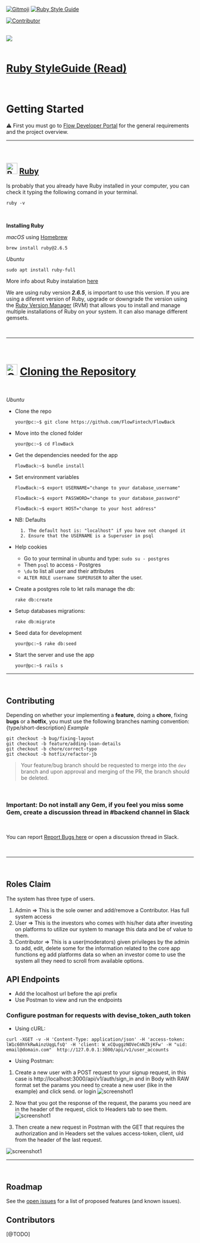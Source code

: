 [![Gitmoji](https://img.shields.io/badge/gitmoji-%20😜%20😍-FFDD67.svg)](https://gitmoji.dev) [![Ruby Style Guide](https://img.shields.io/badge/code_style-rubocop-brightgreen.svg)](https://github.com/rubocop-hq/rubocop)

[![Contributor][contributor-shield]][contributor-url]

<br>

<img src="./docs/flow-header.svg">

<br>

<br>

# [Ruby StyleGuide (Read)](docs/StyleGuide-Ruby.adoc)

<br>

# Getting Started

⚠️ First you must go to [Flow Developer Portal](https://dev.flowfin.tech) for the general requirements and the project overview.

<hr>

<br>

## <img src="./docs/ruby.svg" width="30px" title="Ruby"> [Ruby](https://www.ruby-lang.org/en/documentation/installation/)

Is probably that you already have Ruby installed in your computer, you can check it typing the following comand in your terminal.

```shell
ruby -v
```

<br>

**Installing Ruby**

_macOS_ using [Homebrew](http://brew.sh/")

```shell
brew install ruby@2.6.5
```

_Ubuntu_

```shell
sudo apt install ruby-full
```

More info about Ruby instalation [here](https://www.ruby-lang.org/en/documentation/installation/)

We are using ruby version **_2.6.5_**, is important to use this version. If you are using a diferent version of Ruby, upgrade or downgrade the version using the [Ruby Version Manager](http://rvm.io) (RVM) that allows you to install and manage multiple installations of Ruby on your system. It can also manage different gemsets.

<br>
<hr>
<br>

# <img src="./docs/octocat.svg" width="30px" title="Cloning the Repository"> [Cloning the Repository](https://wiki.postgresql.org/wiki/Detailed_installation_guides)

<br>

_Ubuntu_

- Clone the repo

  ```Shell
  your@pc:~$ git clone https://github.com/FlowFintech/FlowBack
  ```

- Move into the cloned folder

  ```Shell
  your@pc:~$ cd FlowBack
  ```

- Get the dependencies needed for the app

  ```Shell
  FlowBack:~$ bundle install
  ```

- Set environment variables

  ```shell
  FlowBack:~$ export USERNAME="change to your database_username"
  ```

  ```shell
  FlowBack:~$ export PASSWORD="change to your database_password"
  ```

  ```shell
  FlowBack:~$ export HOST="change to your host address"
  ```

- NB: Defaults

  ```shell
    1. The default host is: "localhost" if you have not changed it
    2. Ensure that the USERNAME is a Superuser in psql
  ```

- Help cookies

  - Go to your terminal in ubuntu and type: `sudo su - postgres`
  - Then `psql` to access - Postgres
  - `\du` to list all user and their attributes
  - `ALTER ROLE username SUPERUSER` to alter the user.

- Create a postgres role to let rails manage the db:

  ```shell
  rake db:create
  ```

- Setup databases migrations:

  ```shell
  rake db:migrate
  ```

- Seed data for development

  ```shell
  your@pc:~$ rake db:seed
  ```

- Start the server and use the app

  ```shell
  your@pc:~$ rails s
  ```

<hr>
<br>

## Contributing

Depending on whether your implementing a **feature**, doing a **chore**, fixing **bugs** or a **hotfix**, you must use the following branches naming convention: {type/short-description}
_Example_

```shell
git checkout -b bug/fixing-layout
git checkout -b feature/adding-loan-details
git checkout -b chore/correct-typo
git checkout -b hotfix/refactor-jb
```

> Your feature/bug branch should be requested to merge into the `dev` branch and upon approval and merging of the PR, the branch should be deleted.

<br>

### **Important**: Do not install any Gem, if you feel you miss some Gem, create a discussion thread in #backend channel in Slack

<br>

You can report <a href="https://github.com/FlowFintech/FlowBack/issues">Report Bugs here</a> or open a discussion thread in Slack.

<br>
<hr>
<br>

## Roles Claim

The system has three type of users.

1. Admin => This is the sole owner and add/remove a Contributor. Has full system access
2. User => This is the investors who comes with his/her data after investing on platforms to utilize our system to manage this data and be of value to them.
3. Contributor => This is a user(moderators) given privileges by the admin to add, edit, delete some for the information related to the core app functions eg add platforms data so when an investor come to use the system all they need to scroll from available options.

## API Endpoints

- Add the localhost url before the api prefix
- Use Postman to view and run the endpoints

### Configure postman for requests with devise_token_auth token

- Using cURL:

```
curl -XGET -v -H 'Content-Type: application/json' -H 'access-token: lW1c60hYkRwAinzUqgLfsQ' -H 'client: W_xCQuggzNOVeCnNZbjKFw' -H "uid: email@domain.com"  http://127.0.0.1:3000/api/v1/user_accounts
```

- Using Postman:

1. Create a new user with a POST request to your signup request, in this case is http://localhost:3000/api/v1/auth/sign_in and in Body with RAW format set the params you need to create a new user (like in the example) and click send. or login
   <img src="./docs/screenshots/register.png" alt="screenshot1"/>

2. Now that you got the response of the request, the params you need are in the header of the request, click to Headers tab to see them.
   <img src="./docs/screenshots/header.png" alt="screenshot1"/>

3. Then create a new request in Postman with the GET that requires the authorization and in Headers set the values access-token, client, uid from the header of the last request.
<img src="./docs/screenshots/request.png" alt="screenshot1"/>
<br>
<hr>
<br>

## Roadmap

See the [open issues](https://github.com/FlowFintech/FlowBack/issues/issues) for a list of proposed features (and known issues).

<!-- CONTACT -->

## Contributors

[@TODO]

<!-- MARKDOWN LINKS & IMAGES -->
<!-- https://www.markdownguide.org/basic-syntax/#reference-style-links -->

[contributor-shield]: https://img.shields.io/github/contributors/othneildrew/Best-README-Template.svg?style=for-the-badge
[contributor-url]: https://github.com/FlowFintech/FlowBack/graphs/contributors
